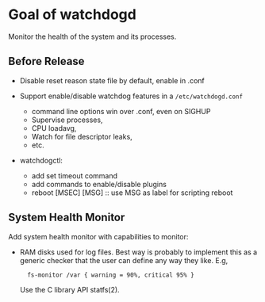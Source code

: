 Goal of watchdogd
=================

Monitor the health of the system and its processes.

Before Release
--------------

* Disable reset reason state file by default, enable in .conf
* Support enable/disable watchdog features in a `/etc/watchdogd.conf`
  - command line options win over .conf, even on SIGHUP
  - Supervise processes,
  - CPU loadavg,
  - Watch for file descriptor leaks,
  - etc.

* watchdogctl:
  - add set timeout command
  - add commands to enable/disable plugins
  - reboot [MSEC] [MSG] :: use MSG as label for scripting reboot


System Health Monitor
---------------------

Add system health monitor with capabilities to monitor:

* RAM disks used for log files.  Best way is probably to implement this
  as a generic checker that the user can define any way they like.  E.g,

        fs-monitor /var { warning = 90%, critical 95% }

  Use the C library API statfs(2).
